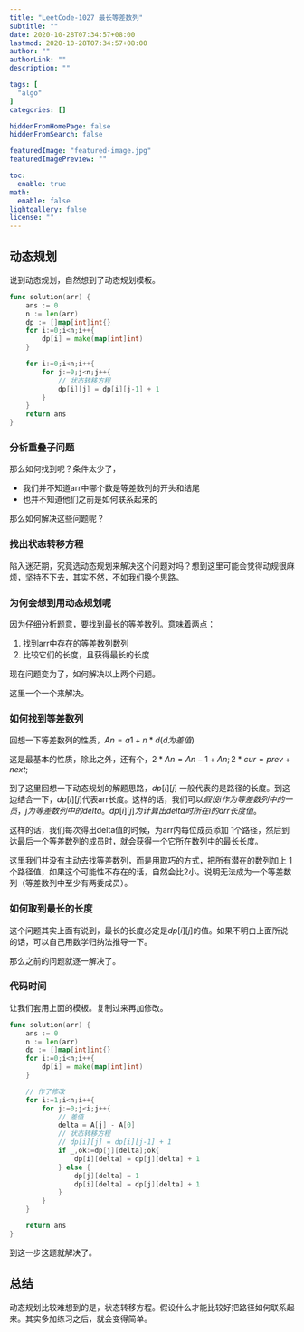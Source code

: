 ```yaml
---
title: "LeetCode-1027 最长等差数列"
subtitle: ""
date: 2020-10-28T07:34:57+08:00
lastmod: 2020-10-28T07:34:57+08:00
author: ""
authorLink: ""
description: ""

tags: [
  "algo"
]
categories: []

hiddenFromHomePage: false
hiddenFromSearch: false

featuredImage: "featured-image.jpg"
featuredImagePreview: ""

toc:
  enable: true
math:
  enable: false
lightgallery: false
license: ""
---
```


<!--more-->
## 动态规划

说到动态规划，自然想到了动态规划模板。

```go
func solution(arr) {
    ans := 0
    n := len(arr)
    dp := []map[int]int{}
    for i:=0;i<n;i++{
        dp[i] = make(map[int]int)
    }

    for i:=0;i<n;i++{
        for j:=0;j<n;j++{
            // 状态转移方程
            dp[i][j] = dp[i][j-1] + 1
        }
    }
    return ans
}
```

### 分析重叠子问题

那么如何找到呢？条件太少了，

- 我们并不知道arr中哪个数是等差数列的开头和结尾
- 也并不知道他们之前是如何联系起来的

那么如何解决这些问题呢？

### 找出状态转移方程

陷入迷茫期，究竟选动态规划来解决这个问题对吗？想到这里可能会觉得动规很麻烦，坚持不下去，其实不然，不如我们换个思路。

### 为何会想到用动态规划呢

因为仔细分析题意，要找到最长的等差数列。意味着两点：

1. 找到arr中存在的等差数列数列
2. 比较它们的长度，且获得最长的长度

现在问题变为了，如何解决以上两个问题。

这里一个一个来解决。

### 如何找到等差数列

回想一下等差数列的性质，$An = a1 + n*d(d为差值)$

这是最基本的性质，除此之外，还有个，$2*An = An-1 + An; 2*cur = prev + next;$

到了这里回想一下动态规划的解题思路，$dp[i][j]$ 一般代表的是路径的长度。到这边结合一下，$dp[i][j]$代表arr长度。这样的话，我们可以$假设i作为等差数列中的一员，j为等差数列中的delta。dp[i][j]为计算出delta时所在i的arr长度值。$

这样的话，我们每次得出delta值的时候，为arr内每位成员添加 1个路径，然后到达最后一个等差数列的成员时，就会获得一个它所在数列中的最长长度。

这里我们并没有主动去找等差数列，而是用取巧的方式，把所有潜在的数列加上 1个路径值，如果这个可能性不存在的话，自然会比2小。说明无法成为一个等差数列（等差数列中至少有两委成员）。

### 如何取到最长的长度

这个问题其实上面有说到，最长的长度必定是$dp[i][j]$的值。如果不明白上面所说的话，可以自己用数学归纳法推导一下。

那么之前的问题就逐一解决了。

### 代码时间

让我们套用上面的模板。复制过来再加修改。

```go
func solution(arr) {
    ans := 0
    n := len(arr)
    dp := []map[int]int{}
    for i:=0;i<n;i++{
        dp[i] = make(map[int]int)
    }

    // 作了修改
    for i:=1;i<n;i++{
        for j:=0;j<i;j++{
            // 差值
            delta = A[j] - A[0]
            // 状态转移方程
            // dp[i][j] = dp[i][j-1] + 1
            if _,ok:=dp[j][delta];ok{
                dp[i][delta] = dp[j][delta] + 1
            } else {
                dp[j][delta] = 1
                dp[i][delta] = dp[j][delta] + 1
            }
        }
    }

    return ans
}
```

到这一步这题就解决了。

## 总结

动态规划比较难想到的是，状态转移方程。假设什么才能比较好把路径如何联系起来。其实多加练习之后，就会变得简单。

